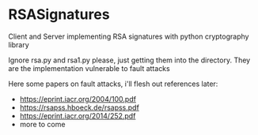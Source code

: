 # RSASignatures
Client and Server implementing RSA signatures with python cryptography library

Ignore rsa.py and rsa1.py please, just getting them into the directory. They are the implementation vulnerable to fault attacks

Here some papers on fault attacks, i'll flesh out references later:
- https://eprint.iacr.org/2004/100.pdf
- https://rsapss.hboeck.de/rsapss.pdf
- https://eprint.iacr.org/2014/252.pdf
- more to come
